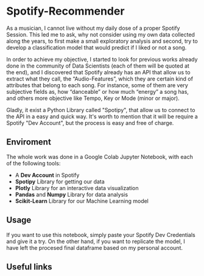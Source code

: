 # Spotify-Recommender

  As a musician, I cannot live without my daily dose of a proper Spotify Session. This led me to ask, why not consider using my own data collected along the years, to first make a small exploratory analysis and second, try to develop a classification model that would predict if I liked or not a song.

  In order to achieve my objective, I started to look for previous works already done in the community of Data Scientists (each of them will be quoted at the end), and I discovered that Spotify already has an API that allow us to extract what they call, the “Audio-Features”, which they are certain kind of attributes that belong to each song. For instance, some of them are very subjective fields as, how “danceable” or how much “energy” a song has, and others more objective like Tempo, Key or Mode (minor or major).
  
  Gladly, it exist a Python Library called "Spotipy", that allow us to connect to the API in a easy and quick way. It's worth to mention that it will be require a Spotify "Dev Account", but the process is easy and free of charge.
  
 ## Enviroment
 
 The whole work was done in a Google Colab Jupyter Notebook, with each of the following tools:
 
- A **Dev Account** in Spotify
- **Spotipy** Library for getting our data
-	**Plotly** Library for an interactive data visualization
-	**Pandas** and **Numpy** Library for data analysis
-	**Scikit-Learn** Library for our Machine Learning model

 ## Usage
 
If you want to use this notebook, simply paste your Spotify Dev Credentials and give it a try.
On the other hand, if you want to replicate the model, I have left the procesed final dataframe based on my personal account.

## Useful links
